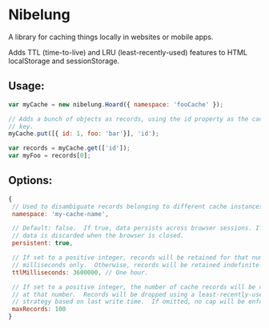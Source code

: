 # Nibelung

A library for caching things locally in websites or mobile apps.

Adds TTL (time-to-live) and LRU (least-recently-used) features to HTML
localStorage and sessionStorage.

## Usage:

```javascript
var myCache = new nibelung.Hoard({ namespace: 'fooCache' });

// Adds a bunch of objects as records, using the id property as the cache
// key.
myCache.put([{ id: 1, foo: 'bar'}], 'id');

var records = myCache.get(['id']);
var myFoo = records[0];
```

## Options:
 ```javascript
{
  // Used to disambiguate records belonging to different cache instances.
  namespace: 'my-cache-name',

  // Default: false.  If true, data persists across browser sessions. If false,
  // data is discarded when the browser is closed.
  persistent: true,

  // If set to a positive integer, records will be retained for that number of
  // milliseconds only.  Otherwise, records will be retained indefinitely.
  ttlMilliseconds: 3600000, // One hour.

  // If set to a positive integer, the number of cache records will be capped
  // at that number.  Records will be dropped using a least-recently-used
  // strategy based on last write time.  If omitted, no cap will be enforced.
  maxRecords: 100
}
```
